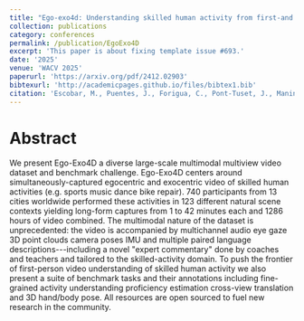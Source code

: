 ```yaml
---
title: "Ego-exo4d: Understanding skilled human activity from first-and third-person perspectives"
collection: publications
category: conferences
permalink: /publication/EgoExo4D
excerpt: 'This paper is about fixing template issue #693.'
date: '2025'
venue: 'WACV 2025'
paperurl: 'https://arxiv.org/pdf/2412.02903'
bibtexurl: 'http://academicpages.github.io/files/bibtex1.bib'
citation: 'Escobar, M., Puentes, J., Forigua, C., Pont-Tuset, J., Maninis, K. K., & Arbelaez, P. (2025, February). Egocast: Forecasting egocentric human pose in the wild. In 2025 IEEE/CVF Winter Conference on Applications of Computer Vision (WACV) (pp. 5831-5841). IEEE.'
---
```


Abstract
====
We present Ego-Exo4D a diverse large-scale multimodal multiview video dataset and benchmark challenge. Ego-Exo4D centers around simultaneously-captured egocentric and exocentric video of skilled human activities (e.g. sports music dance bike repair). 740 participants from 13 cities worldwide performed these activities in 123 different natural scene contexts yielding long-form captures from 1 to 42 minutes each and 1286 hours of video combined. The multimodal nature of the dataset is unprecedented: the video is accompanied by multichannel audio eye gaze 3D point clouds camera poses IMU and multiple paired language descriptions---including a novel "expert commentary" done by coaches and teachers and tailored to the skilled-activity domain. To push the frontier of first-person video understanding of skilled human activity we also present a suite of benchmark tasks and their annotations including fine-grained activity understanding proficiency estimation cross-view translation and 3D hand/body pose. All resources are open sourced to fuel new research in the community.
